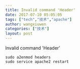 ```yaml
---
title: Invalid command 'Header'
date: 2017-07-10 05:05:05
tags: ["tech","技术","apache"]
author: wangxiuwen
categories: ["技术"]
layout: post
---
```


Invalid command 'Header'

	sudo a2enmod headers
	sudo service apache2 restart
